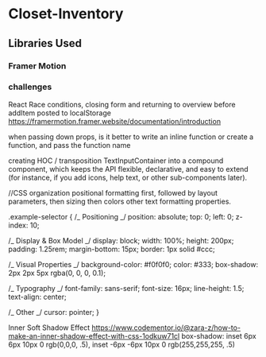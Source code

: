 # Closet-Inventory

## Libraries Used

### Framer Motion

### challenges

React Race conditions, closing form and returning to overview before addItem posted to localStorage
https://framermotion.framer.website/documentation/introduction

when passing down props, is it better to write an inline function or create a function, and pass the function name

creating HOC / transposition
TextInputContainer into a compound component, which keeps the API flexible, declarative, and easy to extend (for instance, if you add icons, help text, or other sub-components later).

//CSS organization
positional formatting first,
followed by layout parameters,
then sizing
then colors
other text formatting properties.

.example-selector {
/_ Positioning _/
position: absolute;
top: 0;
left: 0;
z-index: 10;

/_ Display & Box Model _/
display: block;
width: 100%;
height: 200px;
padding: 1.25rem;
margin-bottom: 15px;
border: 1px solid #ccc;

/_ Visual Properties _/
background-color: #f0f0f0;
color: #333;
box-shadow: 2px 2px 5px rgba(0, 0, 0, 0.1);

/_ Typography _/
font-family: sans-serif;
font-size: 16px;
line-height: 1.5;
text-align: center;

/_ Other _/
cursor: pointer;
}


Inner Soft Shadow Effect
https://www.codementor.io/@zara-z/how-to-make-an-inner-shadow-effect-with-css-1odkuw71cl
box-shadow: inset 6px 6px 10px 0 rgb(0,0,0, .5), inset -6px -6px 10px 0 rgb(255,255,255, .5)